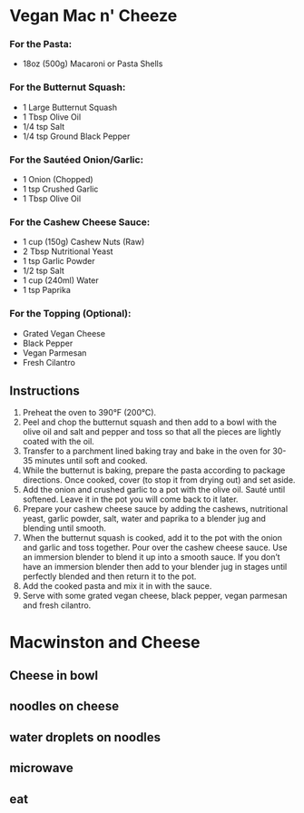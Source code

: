 # Vegan Mac n' Cheeze

### For the Pasta:

* 18oz (500g) Macaroni or Pasta Shells

### For the Butternut Squash:

* 1 Large Butternut Squash
* 1 Tbsp Olive Oil
* 1/4 tsp Salt
* 1/4 tsp Ground Black Pepper

### For the Sautéed Onion/Garlic:

* 1 Onion (Chopped)
* 1 tsp Crushed Garlic
* 1 Tbsp Olive Oil

### For the Cashew Cheese Sauce:

* 1 cup (150g) Cashew Nuts (Raw)
* 2 Tbsp Nutritional Yeast
* 1 tsp Garlic Powder
* 1/2 tsp Salt
* 1 cup (240ml) Water
* 1 tsp Paprika

### For the Topping (Optional):

* Grated Vegan Cheese
* Black Pepper
* Vegan Parmesan
* Fresh Cilantro

## Instructions

1. Preheat the oven to 390°F (200°C).
2. Peel and chop the butternut squash and then add to a bowl with the olive oil and salt and pepper and toss so that all the pieces are lightly coated with the oil.
3. Transfer to a parchment lined baking tray and bake in the oven for 30-35 minutes until soft and cooked.
4. While the butternut is baking, prepare the pasta according to package directions. Once cooked, cover (to stop it from drying out) and set aside.
5. Add the onion and crushed garlic to a pot with the olive oil. Sauté until softened. Leave it in the pot you will come back to it later.
6. Prepare your cashew cheese sauce by adding the cashews, nutritional yeast, garlic powder, salt, water and paprika to a blender jug and blending until smooth.
7. When the butternut squash is cooked, add it to the pot with the onion and garlic and toss together.  Pour over the cashew cheese sauce. Use an immersion blender to blend it up into a smooth sauce. If you don’t have an immersion blender then add to your blender jug in stages until perfectly blended and then return it to the pot.
8. Add the cooked pasta and mix it in with the sauce.
9. Serve with some grated vegan cheese, black pepper, vegan parmesan and fresh cilantro.

# Macwinston and Cheese

## Cheese in bowl
## noodles on cheese
## water droplets on noodles
## microwave
## eat